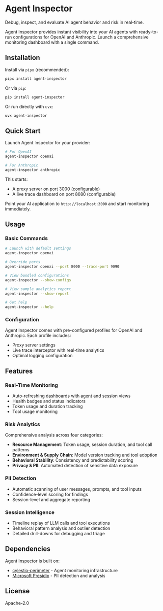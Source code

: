 # Agent Inspector

Debug, inspect, and evaluate AI agent behavior and risk in real-time.

Agent Inspector provides instant visibility into your AI agents with ready-to-run configurations for OpenAI and Anthropic. Launch a comprehensive monitoring dashboard with a single command.

## Installation

Install via `pipx` (recommended):

```bash
pipx install agent-inspector
```

Or via `pip`:

```bash
pip install agent-inspector
```

Or run directly with `uvx`:

```bash
uvx agent-inspector
```

## Quick Start

Launch Agent Inspector for your provider:

```bash
# For OpenAI
agent-inspector openai

# For Anthropic
agent-inspector anthropic
```

This starts:
- A proxy server on port 3000 (configurable)
- A live trace dashboard on port 8080 (configurable)

Point your AI application to `http://localhost:3000` and start monitoring immediately.

## Usage

### Basic Commands

```bash
# Launch with default settings
agent-inspector openai

# Override ports
agent-inspector openai --port 8000 --trace-port 9090

# View bundled configurations
agent-inspector --show-configs

# View sample analytics report
agent-inspector --show-report

# Get help
agent-inspector --help
```

### Configuration

Agent Inspector comes with pre-configured profiles for OpenAI and Anthropic. Each profile includes:
- Proxy server settings
- Live trace interceptor with real-time analytics
- Optimal logging configuration

## Features

### Real-Time Monitoring
- Auto-refreshing dashboards with agent and session views
- Health badges and status indicators
- Token usage and duration tracking
- Tool usage monitoring

### Risk Analytics
Comprehensive analysis across four categories:
- **Resource Management**: Token usage, session duration, and tool call patterns
- **Environment & Supply Chain**: Model version tracking and tool adoption
- **Behavioral Stability**: Consistency and predictability scoring
- **Privacy & PII**: Automated detection of sensitive data exposure

### PII Detection
- Automatic scanning of user messages, prompts, and tool inputs
- Confidence-level scoring for findings
- Session-level and aggregate reporting

### Session Intelligence
- Timeline replay of LLM calls and tool executions
- Behavioral pattern analysis and outlier detection
- Detailed drill-downs for debugging and triage

## Dependencies

Agent Inspector is built on:
- [cylestio-perimeter](https://pypi.org/project/cylestio-perimeter/) - Agent monitoring infrastructure
- [Microsoft Presidio](https://microsoft.github.io/presidio/) - PII detection and analysis

## License

Apache-2.0
